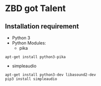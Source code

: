 # ZBD got Talent

## Installation requirement
* Python 3
* Python Modules:
  * pika
```
apt-get install python3-pika
```
  * simpleaudio
```
apt-get install python3-dev libasound2-dev
pip3 install simpleaudio
```

